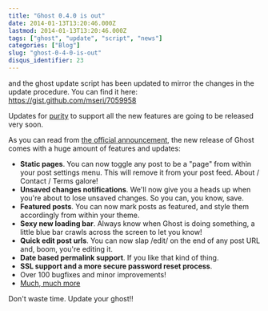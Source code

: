 ```yaml
---
title: "Ghost 0.4.0 is out"
date: 2014-01-13T13:20:46.000Z
lastmod: 2014-01-13T13:20:46.000Z
tags: ["ghost", "update", "script", "news"]
categories: ["Blog"]
slug: "ghost-0-4-0-is-out"
disqus_identifier: 23
---
```


and the ghost update script has been updated to mirror the changes in the update procedure. You can find it here: https://gist.github.com/mseri/7059958

Updates for [purity](https://gumroad.com/l/purity) to support all the new features are going to be released very soon.

As you can read from [the official announcement](http://blog.ghost.org/ghost-0-4/), the new release of Ghost comes with a huge amount of features and updates:

- **Static pages**. You can now toggle any post to be a "page" from within your post settings menu. This will remove it from your post feed. About / Contact / Terms galore!
- **Unsaved changes notifications**. We'll now give you a heads up when you're about to lose unsaved changes. So you can, you know, save.
- **Featured posts**. You can now mark posts as featured, and style them accordingly from within your theme.
- **Sexy new loading bar**. Always know when Ghost is doing something, a little blue bar crawls across the screen to let you know!
- **Quick edit post urls**. You can now slap /edit/ on the end of any post URL and, boom, you're editing it.
- **Date based permalink support**. If you like that kind of thing.
- **SSL support and a more secure password reset process**.
- Over 100 bugfixes and minor improvements!
- [Much, much more](https://github.com/TryGhost/Ghost/wiki/Release-Notes:-0.4.0)

Don't waste time. Update your ghost!!